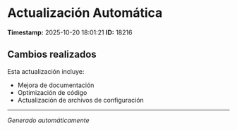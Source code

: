 # Actualización Automática

**Timestamp:** 2025-10-20 18:01:21
**ID:** 18216

## Cambios realizados

Esta actualización incluye:
- Mejora de documentación
- Optimización de código
- Actualización de archivos de configuración

---
*Generado automáticamente*
